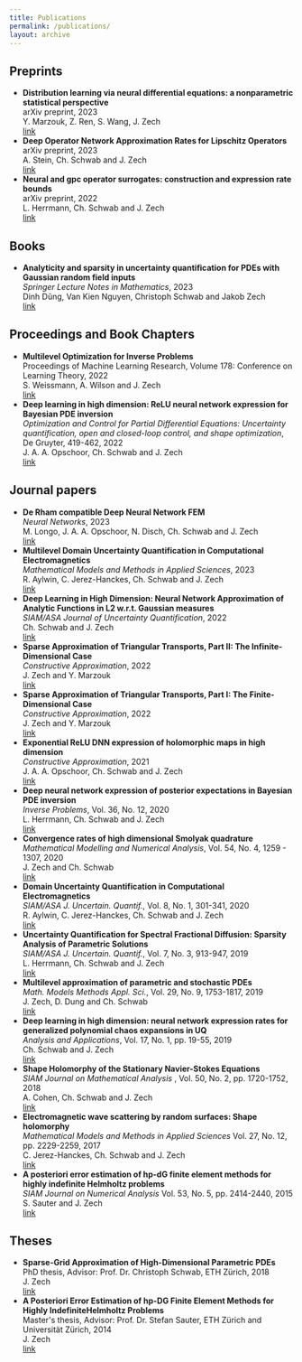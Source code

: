```yaml
---
title: Publications
permalink: /publications/
layout: archive
---
```



<h2>Preprints</h2>
<ul class="my-publication-list">

<li><b>Distribution learning via neural differential equations: a nonparametric statistical perspective</b><br />
arXiv preprint, 2023<br>
Y. Marzouk, Z. Ren, S. Wang, J. Zech<br>
<a href=" http://arxiv.org/abs/2309.01043">link</a></li>


<li><b>Deep Operator Network Approximation Rates for Lipschitz Operators</b><br />
arXiv preprint, 2023<br>
A. Stein, Ch. Schwab and J. Zech <br>
<a href=" http://arxiv.org/abs/2307.09835">link</a></li>

<li><b>Neural and gpc operator surrogates: construction and expression rate bounds</b><br />
arXiv preprint, 2022<br>
L. Herrmann, Ch. Schwab and J. Zech <br>
<a href="https://arxiv.org/abs/2207.04950">link</a></li>

</ul>

<h2>Books</h2>
<ul class="my-publication-list">
<li><b>Analyticity and sparsity in uncertainty quantification for PDEs with Gaussian random field inputs</b><br />
<i>Springer Lecture Notes in Mathematics</i>, 2023<br>
Dinh Dũng, Van Kien Nguyen, Christoph Schwab and Jakob Zech<br>
<a href="https://link.springer.com/book/9783031383854">link</a></li>
</ul>

<h2>Proceedings and Book Chapters</h2>
<ul class="my-publication-list">

<li><b>Multilevel Optimization for Inverse Problems</b><br />
Proceedings of Machine Learning Research, Volume 178: Conference on Learning Theory, 2022<br>
S. Weissmann, A. Wilson and J. Zech<br>
<a href="https://proceedings.mlr.press/v178/weissmann22a.html">link</a></li>

<li><b>Deep learning in high dimension: ReLU neural network expression for Bayesian PDE inversion</b><br />
<i>Optimization and Control for Partial Differential Equations: Uncertainty quantification, open and closed-loop control, and shape optimization</i>,
De Gruyter, 419-462, 2022<br>
J. A. A. Opschoor, Ch. Schwab and J. Zech<br>
<a href="https://doi.org/10.1515/9783110695984-015">link</a></li>
</ul>

<h2>Journal papers</h2>
<ul class="my-publication-list">
<li><b>De Rham compatible Deep Neural Network FEM</b><br />
<i>Neural Networks</i>, 2023<br>
M. Longo, J. A. A. Opschoor, N. Disch, Ch. Schwab and J. Zech<br>
<a href="https://www.sciencedirect.com/science/article/pii/S0893608023003088">link</a></li>

<li><b>Multilevel Domain Uncertainty Quantification in Computational Electromagnetics</b><br />
<i>Mathematical Models and Methods in Applied Sciences</i>, 2023<br>
R. Aylwin, C. Jerez-Hanckes, Ch. Schwab and J. Zech <br>
<a href="https://www.worldscientific.com/doi/abs/10.1142/S0218202523500264">link</a></li>

<li><b>Deep Learning in High Dimension: Neural Network Approximation of Analytic Functions in L2 w.r.t. Gaussian measures</b><br />
<i>SIAM/ASA Journal of Uncertainty Quantification</i>, 2022<br>
Ch. Schwab and J. Zech<br>
<a href="https://epubs.siam.org/doi/10.1137/21M1462738">link</a></li>


<li><b>Sparse Approximation of Triangular Transports, Part II: The Infinite-Dimensional Case</b><br />
<i>Constructive Approximation</i>, 2022<br />
J. Zech and Y. Marzouk<br />
<a href="https://link.springer.com/article/10.1007/s00365-022-09570-9">link</a></li>


<li><b>Sparse Approximation of Triangular Transports, Part I: The Finite-Dimensional Case</b><br />
<i>Constructive Approximation</i>, 2022<br />
J. Zech and Y. Marzouk<br />
<a href="https://link.springer.com/article/10.1007/s00365-022-09569-2">link</a></li>





<li><b>Exponential ReLU DNN expression of holomorphic maps in high dimension</b><br>
<i>Constructive Approximation</i>, 2021
<br>
J. A. A. Opschoor, Ch. Schwab and J. Zech<br>
<a href="https://link.springer.com/article/10.1007/s00365-021-09542-5">link</a></li>


<li><b>
Deep neural network expression of posterior expectations in Bayesian PDE inversion</b><br>
<i>Inverse Problems</i>, Vol. 36, No. 12, 2020
<br>
L. Herrmann, Ch. Schwab and J. Zech<br>
<a href="https://doi.org/10.1088/1361-6420/abaf64">link</a></li>

<li><b>Convergence rates of high dimensional Smolyak quadrature</b><br>
<i>Mathematical Modelling and Numerical Analysis</i>,
Vol. 54, No. 4, 1259 - 1307, 2020<br>
J. Zech and Ch. Schwab<br>
<a href="https://www.esaim-m2an.org/articles/m2an/abs/2020/04/m2an170122/m2an170122.html">link</a></li>

<li><b>Domain Uncertainty Quantification in Computational Electromagnetics</b><br>
<i>SIAM/ASA J. Uncertain. Quantif.</i>, Vol. 8, No. 1, 301-341, 2020 <br>
R. Aylwin, C. Jerez-Hanckes, Ch. Schwab and J. Zech<br>
<a href="https://epubs.siam.org/doi/abs/10.1137/19M1239374?mobileUi=0">link</a></li>

<li><b> Uncertainty Quantification for Spectral Fractional Diffusion: Sparsity Analysis of Parametric Solutions</b><br>
<i>SIAM/ASA J. Uncertain. Quantif.</i>, Vol. 7, No. 3, 913-947, 2019<br>
L. Herrmann, Ch. Schwab and J. Zech<br>
<a href="https://epubs.siam.org/doi/10.1137/18M1176063">link</a></li>

<li><b>Multilevel approximation of parametric and stochastic PDEs</b><br>
<i>Math. Models Methods Appl. Sci.</i>, Vol. 29, No. 9, 1753-1817, 2019<br>
J. Zech, D. Dung and Ch. Schwab<br>
<a href="https://www.worldscientific.com/doi/abs/10.1142/S0218202519500349">link</a></li>

<li><b>Deep learning in high dimension: neural network expression rates for generalized polynomial chaos expansions in UQ</b><br>
<i>Analysis and Applications</i>, Vol. 17, No. 1, pp. 19-55, 2019<br>
Ch. Schwab and J. Zech<br>
<a href="https://www.worldscientific.com/doi/abs/10.1142/S0219530518500203">link</a></li>

<li><b>Shape Holomorphy of the Stationary Navier-Stokes Equations  </b><br>
<i>SIAM Journal on Mathematical Analysis  </i>, Vol. 50, No. 2, pp. 1720-1752, 2018<br>
A. Cohen, Ch. Schwab and J. Zech<br>
<a href="https://epubs.siam.org/doi/abs/10.1137/16M1099406">link</a></li>

<li><b>Electromagnetic wave scattering by random surfaces: Shape holomorphy</b><br>
<i>Mathematical Models and Methods in Applied Sciences</i> Vol. 27, No. 12, pp. 2229-2259, 2017<br>
C. Jerez-Hanckes, Ch. Schwab and J. Zech<br>
<a href="https://www.worldscientific.com/doi/abs/10.1142/S0218202517500439">link</a></li>

<li><b>A posteriori error estimation of hp-dG finite element methods for highly indefinite Helmholtz problems</b><br>
<i>SIAM Journal on Numerical Analysis</i> Vol. 53, No. 5, pp. 2414-2440, 2015 <br>
S. Sauter and J. Zech<br>
<a href="https://epubs.siam.org/doi/abs/10.1137/140973955">link</a></li>
</ul>


<h2>Theses</h2>

<ul class="my-publication-list">
<li><b>Sparse-Grid Approximation of High-Dimensional Parametric PDEs</b><br>
PhD thesis, Advisor: Prof. Dr. Christoph Schwab, ETH Z&uuml;rich, 2018<br>
J. Zech<br>
<a href="https://doi.org/10.3929/ethz-b-000340651">link</a></li>

<li><b>A Posteriori Error Estimation of hp-DG Finite Element Methods for Highly IndefiniteHelmholtz Problems</b><br>
Master's thesis, Advisor: Prof. Dr. Stefan Sauter, ETH Z&uuml;rich and Universit&auml;t Z&uuml;rich, 2014<br>
J. Zech<br>
<a href="https://www.math.uzh.ch/compmath/fileadmin/user/stas/compmath/Abschlussarbeiten/masterarbeit.zech.jakob.052014.pdf">link</a>
</li>

</ul>



<script>
    window.onload = function() {
        let count = 0;
        const lists = document.getElementsByClassName('my-publication-list');
        
        // Calculate total number of items excluding the last two theses
        for (let list of lists) {
            const items = list.getElementsByTagName('li');
            count += items.length;
        }
        count -= 2; // Subtract 2 for the last two theses

        // Enumerate items in reverse
        for (let list of lists) {
            const items = list.getElementsByTagName('li');
            for (let item of items) {
                if (count > 0) {
                    item.innerHTML = `<b>[${count}]</b> ` + item.innerHTML;
                }
                count--;
            }
        }
    }
</script>

<!--
<script>
    window.onload = function() {
        let count = 1;
        const lists = document.getElementsByClassName('my-publication-list');
        for (let list of lists) {
            const items = list.getElementsByTagName('li');
            for (let item of items) {
                item.innerHTML = `<b>[${count}]</b> ` + item.innerHTML;
                count++;
            }
        }
    }
</script>

<script>
    window.onload = function() {
        let count = 0;
        const lists = document.getElementsByClassName('my-publication-list');
        // Calculate total number of items
        for (let list of lists) {
            const items = list.getElementsByTagName('li');
            count += items.length;
        }
        // Enumerate items in reverse
        for (let list of lists) {
            const items = list.getElementsByTagName('li');
            for (let item of items) {
                item.innerHTML = `<b>[${count}]</b> ` + item.innerHTML;
                count--;
            }
        }
    }
</script>
-->